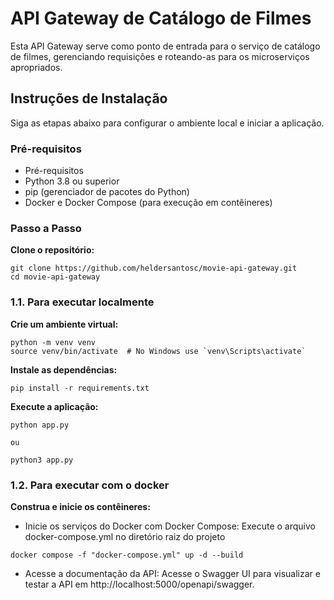 # API Gateway de Catálogo de Filmes
Esta API Gateway serve como ponto de entrada para o serviço de catálogo de filmes, gerenciando requisições e roteando-as para os microserviços apropriados.

## Instruções de Instalação
Siga as etapas abaixo para configurar o ambiente local e iniciar a aplicação.

### Pré-requisitos

- Pré-requisitos
- Python 3.8 ou superior
- pip (gerenciador de pacotes do Python)
- Docker e Docker Compose (para execução em contêineres)


### Passo a Passo

**Clone o repositório:**

```
git clone https://github.com/heldersantosc/movie-api-gateway.git
cd movie-api-gateway
```

### 1.1. Para executar localmente ###
**Crie um ambiente virtual:**
```
python -m venv venv
source venv/bin/activate  # No Windows use `venv\Scripts\activate`
```

**Instale as dependências:**
```
pip install -r requirements.txt
```

**Execute a aplicação:**
```
python app.py

ou

python3 app.py
```


### 1.2. Para executar com o docker ###
**Construa e inicie os contêineres:**

- Inicie os serviços do Docker com Docker Compose:
Execute o arquivo docker-compose.yml no diretório raiz do projeto 

```
docker compose -f "docker-compose.yml" up -d --build
```

- Acesse a documentação da API:
Acesse o Swagger UI para visualizar e testar a API em http://localhost:5000/openapi/swagger.


